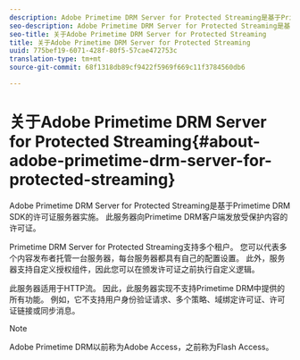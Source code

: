 ```yaml
---
description: Adobe Primetime DRM Server for Protected Streaming是基于Primetime DRM SDK的许可证服务器实施。 此服务器向Primetime DRM客户端发放受保护内容的许可证。
seo-description: Adobe Primetime DRM Server for Protected Streaming是基于Primetime DRM SDK的许可证服务器实施。 此服务器向Primetime DRM客户端发放受保护内容的许可证。
seo-title: 关于Adobe Primetime DRM Server for Protected Streaming
title: 关于Adobe Primetime DRM Server for Protected Streaming
uuid: 775bef19-6071-428f-80f5-57cae472753c
translation-type: tm+mt
source-git-commit: 68f1318db89cf9422f5969f669c11f3784560db6

---
```



# 关于Adobe Primetime DRM Server for Protected Streaming{#about-adobe-primetime-drm-server-for-protected-streaming}

Adobe Primetime DRM Server for Protected Streaming是基于Primetime DRM SDK的许可证服务器实施。 此服务器向Primetime DRM客户端发放受保护内容的许可证。

Primetime DRM Server for Protected Streaming支持多个租户。 您可以代表多个内容发布者托管一台服务器，每台服务器都具有自己的配置设置。 此外，服务器支持自定义授权组件，因此您可以在颁发许可证之前执行自定义逻辑。

此服务器适用于HTTP流。 因此，此服务器实现不支持Primetime DRM中提供的所有功能。 例如，它不支持用户身份验证请求、多个策略、域绑定许可证、许可证链接或同步消息。

>[!NOTE]
>
>Adobe Primetime DRM以前称为Adobe Access，之前称为Flash Access。

